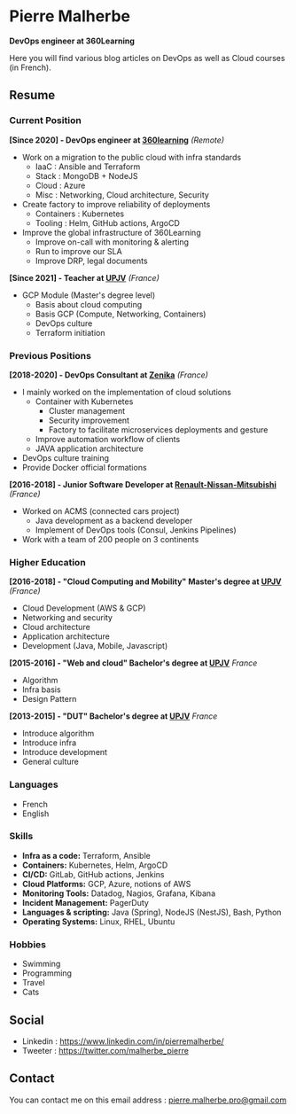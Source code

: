 # Pierre Malherbe

**DevOps engineer at 360Learning**

Here you will find various blog articles on DevOps as well as Cloud courses (in French).

## Resume
### Current Position
**[Since 2020] - DevOps engineer at [360learning](http://360learning.com/)** *(Remote)*
* Work on a migration to the public cloud with infra standards
  * IaaC : Ansible and Terraform
  * Stack : MongoDB + NodeJS
  * Cloud : Azure
  * Misc : Networking, Cloud architecture, Security
* Create factory to improve reliability of deployments 
  * Containers : Kubernetes
  * Tooling : Helm, GitHub actions, ArgoCD
* Improve the global infrastructure of 360Learning
  * Improve on-call with monitoring & alerting
  * Run to improve our SLA
  * Improve DRP, legal documents

**[Since 2021] - Teacher at [UPJV](https://www.u-picardie.fr/university-of-picardy-jules-verne-110990.kjsp)** *(France)*
* GCP Module (Master's degree level)
  * Basis about cloud computing
  * Basis GCP (Compute, Networking, Containers)
  * DevOps culture
  * Terraform initiation

### Previous Positions
**[2018-2020] - DevOps Consultant at [Zenika](https://www.zenika.com/en-US)** *(France)*
* I mainly worked on the implementation of cloud solutions
  * Container with Kubernetes 
    * Cluster management
    * Security improvement
    * Factory to facilitate microservices deployments and gesture
  * Improve automation workflow of clients
  * JAVA application architecture
* DevOps culture training
* Provide Docker official formations

**[2016-2018] - Junior Software Developer at [Renault-Nissan-Mitsubishi](https://alliancernm.com/)** *(France)*
* Worked on ACMS (connected cars project)
  * Java development as a backend developer
  * Implement of DevOps tools (Consul, Jenkins Pipelines)
* Work with a team of 200 people on 3 continents

### Higher Education
**[2016-2018] - "Cloud Computing and Mobility" Master's degree at [UPJV](https://www.u-picardie.fr/university-of-picardy-jules-verne-110990.kjsp)** *(France)*
* Cloud Development (AWS & GCP)
* Networking and security
* Cloud architecture
* Application architecture
* Development (Java, Mobile, Javascript)

**[2015-2016] - "Web and cloud" Bachelor's degree at [UPJV](https://www.u-picardie.fr/university-of-picardy-jules-verne-110990.kjsp)** *France*
* Algorithm
* Infra basis
* Design Pattern

**[2013-2015] - "DUT" Bachelor's degree at [UPJV](https://www.u-picardie.fr/university-of-picardy-jules-verne-110990.kjsp)** *France*
* Introduce algorithm
* Introduce infra
* Introduce development
* General culture
 
### Languages
* French
* English

### Skills
* **Infra as a code:** Terraform, Ansible
* **Containers:** Kubernetes, Helm, ArgoCD
* **CI/CD:** GitLab, GitHub actions, Jenkins
* **Cloud Platforms:** GCP, Azure, notions of AWS
* **Monitoring Tools:** Datadog, Nagios, Grafana, Kibana
* **Incident Management:** PagerDuty 
* **Languages & scripting:** Java (Spring), NodeJS (NestJS), Bash, Python
* **Operating Systems:** Linux, RHEL, Ubuntu

### Hobbies
* Swimming
* Programming
* Travel 
* Cats

## Social
* Linkedin : https://www.linkedin.com/in/pierremalherbe/
* Tweeter : https://twitter.com/malherbe_pierre

## Contact
You can contact me on this email address : <pierre.malherbe.pro@gmail.com>
